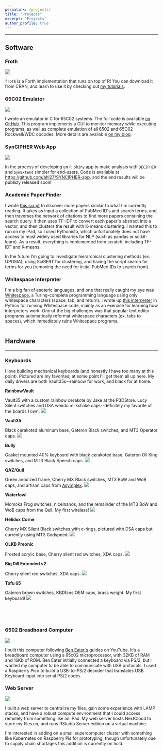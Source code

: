 ```yaml
---
permalink: /projects/
title: "Projects"
excerpt: "Projects"
author_profile: true
---
```

------

## Software

### Froth
![](../images/froth.png)

`froth` is a Forth implementation that runs on top of R! You can download it from CRAN, and learn to use it by checking out [my tutorials](https://www.ahl27.com/tutorials).

### 65C02 Emulator

![](/images/blog_images/emuExample.gif)

I wrote an emulator in C for 65C02 systems. The full code is available [on GitHub](https://github.com/ahl27/65C02Emulator). This program implements a GUI to monitor memory while executing programs, as well as complete emulation of all 6502 and 65C02 Rockwell/WDC opcodes. More details are available [on my blog](https://www.ahl27.com/tags/#emulator).

### SynCIPHER Web App

![](../images/SynCIPHERimg.png)

In the process of developing an `R Shiny` app to make analysis with `DECIPHER` and `SynExtend` simpler for end-users. Code is available at https://github.com/ahl27/SYNCIPHER-app, and the end results will be publicly released soon!

### Academic Paper Finder
I wrote [this script](https://github.com/ahl27/findPapers) to discover more papers similar to what I'm currently reading. It takes as input a collection of PubMed ID's and search terms, and then traverses the network of citations to find more papers containing the search query. It then uses TF-IDF to convert each paper's abstract into a vector, and then clusters the result with K-means clustering. I wanted this to run on my iPad, so I used Pythonista, which unfortunately does not have access to most widely used libraries for NLP (such as pandas or scikit-learn). As a result, everything is implemented from scratch, including TF-IDF and K-means.

In the future I'm going to investigate hierarchical clustering methods (ex. UPGMA), using SciBERT for clustering, and having the script search for terms for you (removing the need for initial PubMed IDs to search from).

### Whitespace Interpreter
I'm a big fan of esoteric languages, and one that really caught my eye was [Whitespace](https://en.wikipedia.org/wiki/Whitespace_(programming_language)), a Turing-complete programming language using only whitespace characters (space, tab, and return). I wrote up [this interpreter](https://github.com/ahl27/whitespacehttps://github.com/ahl27/whitespace) in Python for running Whitespace code, mainly as an exercise for learning how interpreters work. One of the big challenges was that popular text editor programs automatically reformat whitespace characters (ex. tabs to spaces), which immediately ruins Whitespace programs.

------
## Hardware
------
### Keyboards

I love building mechanical keyboards (and honestly I have too many at this point). Pictured are my favorites; at some point I'll get them all up here. My daily drivers are both Vault35s--rainbow for work, and black for at home.

**RainbowVault**

Vault35 with a custom rainbow cerakote by Jake at the P3DStore. Lucy Silent switches and DSA weirdo milkshake caps--definitely my favorite of the boards I own.
![](/images/rainbow_vault35.png)

**Vault35**

Black cerakoted aluminum base, Gateron Black switches, and MT3 Operator caps.
![](/images/vault35.png)

**Bully**

Gasket mounted 40% keyboard with black cerakoted base, Gateron Oil King switches, and MT3 Black Speech caps.
![](/images/bully.png)

**QAZ/Qull**

Green anodized frame, Cherry MX Black switches, MT3 BoW and WoB caps, and artisan caps from [Asymplex](https://www.asymplex.xyz/).
![](/images/qazboard.png)

**Waterfowl**

Momoka Frog switches, nice!nanos, and the remainder of the MT3 BoW and WoB caps from the Qull. My first wireless!
![](/images/waterfowl.png)


**Helidox Corne**

Cherry MX Silent Black switches with o-rings, pictured with DSA caps but currently using MT3 Godspeed.
![](/images/FA569DF1-896A-4798-A179-EEA326C7B64E.jpeg)

**OLKB Preonic**

Frosted acrylic base, Cherry silent red switches, XDA caps.
![](/images/preonic.png)

**Big Dill Extended v2**

Cherry silent red switches, XDA caps.
![](/images/bde2.png)

**Tofu 65**

Gateron brown switches, KBDfans OEM caps, brass weight. My first keyboard!
![](/images/65keyboard.jpg)

&nbsp;

&nbsp;

### 6502 Breadboard Computer

![](../images/60B6FD7D-EF9F-4719-ABA5-AD8DA6B2D087.jpeg)

I built this computer following [Ben Eater's](https://eater.net/) guides on YouTube. It's a breadboard computer using a 65c02 microprocessor, with 32KB of RAM and 16Kb of ROM. Ben Eater initially connected a keyboard via PS/2, but I wanted my computer to be able to communicate with USB protocols. I used a Raspberry Pico to build a USB-to-PS/2 decoder that translates USB Keyboard input into serial PS/2 codes.


### Web Server

![](../images/EDF54D17-43E0-4847-BD59-0C86817DD8AB.jpeg)

I built a web server to centralize my files, gain some experience with LAMP stacks, and have a robust compute environment that I could access remotely from something like an iPad. My web server hosts NextCloud to store my files on, and runs RStudio Server edition on a virtual machine.

I'm interested in adding on a small supercomputer cluster with something like Kubernetes on Raspberry Pis for prototyping, though unfortunately due to supply chain shortages this addition is currently on hold.

